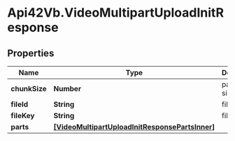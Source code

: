 # Api42Vb.VideoMultipartUploadInitResponse

## Properties

Name | Type | Description | Notes
------------ | ------------- | ------------- | -------------
**chunkSize** | **Number** | part chunk size | [optional] 
**fileId** | **String** | file id | [optional] 
**fileKey** | **String** | file key | [optional] 
**parts** | [**[VideoMultipartUploadInitResponsePartsInner]**](VideoMultipartUploadInitResponsePartsInner.md) |  | [optional] 


